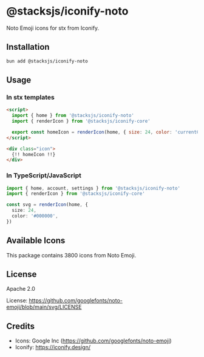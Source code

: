 # @stacksjs/iconify-noto

Noto Emoji icons for stx from Iconify.

## Installation

```bash
bun add @stacksjs/iconify-noto
```

## Usage

### In stx templates

```html
<script>
  import { home } from '@stacksjs/iconify-noto'
  import { renderIcon } from '@stacksjs/iconify-core'

  export const homeIcon = renderIcon(home, { size: 24, color: 'currentColor' })
</script>

<div class="icon">
  {!! homeIcon !!}
</div>
```

### In TypeScript/JavaScript

```typescript
import { home, account, settings } from '@stacksjs/iconify-noto'
import { renderIcon } from '@stacksjs/iconify-core'

const svg = renderIcon(home, {
  size: 24,
  color: '#000000',
})
```

## Available Icons

This package contains 3800 icons from Noto Emoji.

## License

Apache 2.0

License: https://github.com/googlefonts/noto-emoji/blob/main/svg/LICENSE

## Credits

- Icons: Google Inc (https://github.com/googlefonts/noto-emoji)
- Iconify: https://iconify.design/
